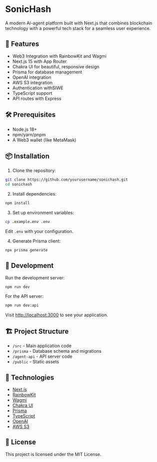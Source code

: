 # SonicHash

A modern AI-agent platform built with Next.js that combines blockchain technology with a powerful tech stack for a seamless user experience.

## 🚀 Features

- Web3 Integration with RainbowKit and Wagmi
- Next.js 15 with App Router
- Chakra UI for beautiful, responsive design
- Prisma for database management
- OpenAI integration
- AWS S3 integration
- Authentication withSIWE
- TypeScript support
- API routes with Express

## 🛠 Prerequisites

- Node.js 18+ 
- npm/yarn/pnpm
- A Web3 wallet (like MetaMask)

## 📦 Installation

1. Clone the repository:
```bash
git clone https://github.com/yourusername/sonichash.git
cd sonichash
```

2. Install dependencies:
```bash
npm install
```

3. Set up environment variables:
```bash
cp .example.env .env
```
Edit `.env` with your configuration.

4. Generate Prisma client:
```bash
npx prisma generate
```

## 🚀 Development

Run the development server:

```bash
npm run dev
```

For the API server:
```bash
npm run dev:api
```

Visit [http://localhost:3000](http://localhost:3000) to see your application.

## 🏗 Project Structure

- `/src` - Main application code
- `/prisma` - Database schema and migrations
- `/agent-api` - API server code
- `/public` - Static assets

## 🔧 Technologies

- [Next.js](https://nextjs.org/)
- [RainbowKit](https://www.rainbowkit.com/)
- [Wagmi](https://wagmi.sh/)
- [Chakra UI](https://chakra-ui.com/)
- [Prisma](https://www.prisma.io/)
- [TypeScript](https://www.typescriptlang.org/)
- [OpenAI](https://openai.com/)
- [AWS S3](https://aws.amazon.com/s3/)

## 📄 License

This project is licensed under the MIT License.
